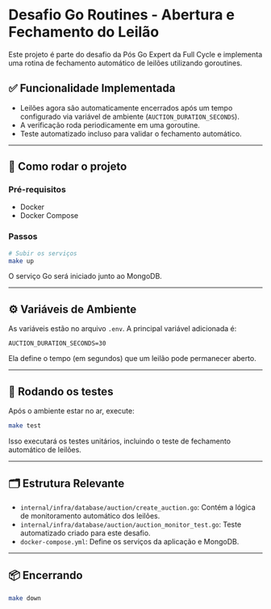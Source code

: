 
# Desafio Go Routines - Abertura e Fechamento do Leilão

Este projeto é parte do desafio da Pós Go Expert da Full Cycle e implementa uma rotina de fechamento automático de leilões utilizando goroutines.

## ✅ Funcionalidade Implementada

- Leilões agora são automaticamente encerrados após um tempo configurado via variável de ambiente (`AUCTION_DURATION_SECONDS`).
- A verificação roda periodicamente em uma goroutine.
- Teste automatizado incluso para validar o fechamento automático.

---

## 🚀 Como rodar o projeto

### Pré-requisitos

- Docker
- Docker Compose

### Passos

```bash
# Subir os serviços
make up
```

O serviço Go será iniciado junto ao MongoDB.

---

## ⚙️ Variáveis de Ambiente

As variáveis estão no arquivo `.env`. A principal variável adicionada é:

```env
AUCTION_DURATION_SECONDS=30
```

Ela define o tempo (em segundos) que um leilão pode permanecer aberto.

---

## 🧪 Rodando os testes

Após o ambiente estar no ar, execute:

```bash
make test
```

Isso executará os testes unitários, incluindo o teste de fechamento automático de leilões.

---

## 🗂 Estrutura Relevante

- `internal/infra/database/auction/create_auction.go`: Contém a lógica de monitoramento automático dos leilões.
- `internal/infra/database/auction/auction_monitor_test.go`: Teste automatizado criado para este desafio.
- `docker-compose.yml`: Define os serviços da aplicação e MongoDB.

---

## 📦 Encerrando

```bash
make down
```
